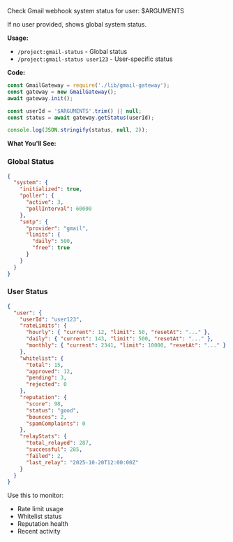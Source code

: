Check Gmail webhook system status for user: $ARGUMENTS

If no user provided, shows global system status.

**Usage:**
- `/project:gmail-status` - Global status
- `/project:gmail-status user123` - User-specific status

**Code:**

```javascript
const GmailGateway = require('./lib/gmail-gateway');
const gateway = new GmailGateway();
await gateway.init();

const userId = '$ARGUMENTS'.trim() || null;
const status = await gateway.getStatus(userId);

console.log(JSON.stringify(status, null, 2));
```

**What You'll See:**

### Global Status
```json
{
  "system": {
    "initialized": true,
    "poller": {
      "active": 3,
      "pollInterval": 60000
    },
    "smtp": {
      "provider": "gmail",
      "limits": {
        "daily": 500,
        "free": true
      }
    }
  }
}
```

### User Status
```json
{
  "user": {
    "userId": "user123",
    "rateLimits": {
      "hourly": { "current": 12, "limit": 50, "resetAt": "..." },
      "daily": { "current": 143, "limit": 500, "resetAt": "..." },
      "monthly": { "current": 2341, "limit": 10000, "resetAt": "..." }
    },
    "whitelist": {
      "total": 15,
      "approved": 12,
      "pending": 3,
      "rejected": 0
    },
    "reputation": {
      "score": 98,
      "status": "good",
      "bounces": 2,
      "spamComplaints": 0
    },
    "relayStats": {
      "total_relayed": 287,
      "successful": 285,
      "failed": 2,
      "last_relay": "2025-10-20T12:00:00Z"
    }
  }
}
```

Use this to monitor:
- Rate limit usage
- Whitelist status
- Reputation health
- Recent activity
